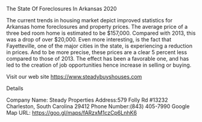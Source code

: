 The State Of Foreclosures In Arkansas 2020



The current trends in housing market depict improved statistics for Arkansas home foreclosures and property prices. The average price of a three bed room home is estimated to be $157,000. Compared with 2013, this was a drop of over $20,000. Even more interesting, is the fact that Fayetteville, one of the major cities in the state, is experiencing a reduction in prices. And to be more precise, these prices are a clear 5 percent less compared to those of 2013. The effect has been a favorable one, and has led to the creation of job opportunities hence increase in selling or buying.

Visit our web site https://www.steadybuyshouses.com

Details

Company Name: Steady Properties
Address:579 Folly Rd #13232 Charleston, South Carolina 29412
Phone Number:(843) 405-7990
Google Map URL: https://goo.gl/maps/fARzxM1czCp6LnhK6
